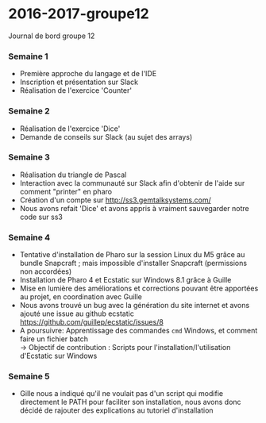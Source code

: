 # 2016-2017-groupe12
Journal de bord groupe 12


### Semaine 1

- Première approche du langage et de l'IDE
- Inscription et présentation sur Slack
- Réalisation de l'exercice 'Counter'


### Semaine 2

- Réalisation de l'exercice 'Dice'
- Demande de conseils sur Slack (au sujet des arrays)


### Semaine 3

- Réalisation du triangle de Pascal
- Interaction avec la communauté sur Slack afin d'obtenir de l'aide sur comment "printer" en pharo
- Création d'un compte sur http://ss3.gemtalksystems.com/
- Nous avons refait 'Dice' et avons appris à vraiment sauvegarder notre code sur ss3

### Semaine 4

- Tentative d'installation de Pharo sur la session Linux du M5 grâce au bundle Snapcraft ; mais impossible d'installer Snapcraft (permissions non accordées)
- Installation de Pharo 4 et Ecstatic sur Windows 8.1 grâce à Guille
- Mise en lumière des améliorations et corrections pouvant être apportées au projet, en coordination avec Guille
- Nous avons trouvé un bug avec la génération du site internet et avons ajouté une issue au github ecstatic https://github.com/guillep/ecstatic/issues/8
- A poursuivre: Apprentissage des commandes `cmd` Windows, et comment faire un fichier batch  
-> Objectif de contribution : Scripts pour l'installation/l'utilisation d'Ecstatic sur Windows

### Semaine 5

- Gille nous a indiqué qu'il ne voulait pas d'un script qui modifie directement le PATH pour faciliter son installation, nous avons donc décidé de rajouter des explications au tutoriel d'installation
